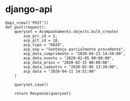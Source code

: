 # django-api

	@api_view(['POST'])
	def post(request):
		queryset = Acompanhamento.objects.bulk_create(
			acp_prc_id = 1,
			acp_plt_id = 18,
			acp_tipo = "KAIO",
			acp_esp = "Sentença parcialmente procedente",
			acp_data_cumprimento = "2020-04-23 14:50:00",
			acp_data_evento = "2020-02-05 00:00:00",
			acp_data_prazo = "2020-02-15 00:00:00",
			acp_data_cadastro = "2020-02-05 13:39:00",
			acp_data = "2020-04-11 14:51:00"
		)
		
		queryset.save()
		
		return Response(queryset)